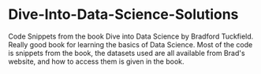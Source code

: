 # Dive-Into-Data-Science-Solutions

Code Snippets from the book Dive into Data Science by Bradford Tuckfield. Really good book for learning the basics of Data Science. Most of the code is snippets from the book, the datasets used are all available from Brad's website, and how to access them is given in the book. 
